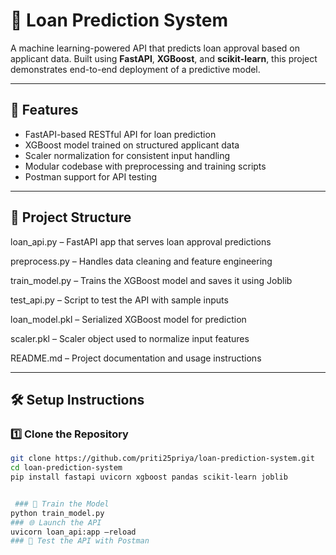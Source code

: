 # 🏦 Loan Prediction System

A machine learning-powered API that predicts loan approval based on applicant data. Built using **FastAPI**, **XGBoost**, and **scikit-learn**, this project demonstrates end-to-end deployment of a predictive model.

---

## 🚀 Features

- FastAPI-based RESTful API for loan prediction
- XGBoost model trained on structured applicant data
- Scaler normalization for consistent input handling
- Modular codebase with preprocessing and training scripts
- Postman support for API testing

---

## 📁 Project Structure

loan_api.py – FastAPI app that serves loan approval predictions

preprocess.py – Handles data cleaning and feature engineering

train_model.py – Trains the XGBoost model and saves it using Joblib

test_api.py – Script to test the API with sample inputs

loan_model.pkl – Serialized XGBoost model for prediction

scaler.pkl – Scaler object used to normalize input features

README.md – Project documentation and usage instructions

---

## 🛠️ Setup Instructions

### 1️⃣ Clone the Repository
```bash
git clone https://github.com/priti25priya/loan-prediction-system.git
cd loan-prediction-system
pip install fastapi uvicorn xgboost pandas scikit-learn joblib


 ### 🧠 Train the Model
python train_model.py
### 🌐 Launch the API
uvicorn loan_api:app –reload
### 🧪 Test the API with Postman


